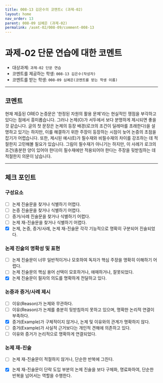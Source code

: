 ```yaml
---
title: 008-13 김은수의 코멘트c (과제-02) 
layout: home
nav_order: 13
parent: 008-09 심예은 (과제-02)
permalink: /asmt-02/008-09/comment-008-13
---
```


# 과제-02 단문 연습에 대한 코멘트

- 대상과제: `과제-02 단문 연습`
- 코멘트를 제공하는 학생: `008-13 김은수(작성자)` 
- 코멘트를 받는 학생: `008-09 심예은(코멘트를 받는 학생 이름)` 

---

## 코멘트

현재 제출된 OREO 논증문은 '한정된 자원의 활용 문제'라는 현실적인 쟁점을 부각하고 있다는 점에서 흥미롭습니다. 그러나 논제(O)가 서두에서 보다 분명하게 제시되면 좋을 것 같습니다. 글의 첫 문장은 논제의 등장 배경(로크의 조건이 딜레마를 초래한다)을 설명하고 있기는 하지만, 이를 해결하기 위한 주장이 등장하는 시점이 늦어 논증의 초점을 잡기가 어렵습니다. 또한, 제시된 예시(E)가 필수재와 비필수재의 차이를 강조하는 데 적절한지 고민해볼 필요가 있습니다. 그림이 필수재가 아니기는 하지만, 이 사례가 로크의 조건(충분한 양이 있어야 한다)이 필수재에만 적용되어야 한다는 주장을 뒷받침하는 데 적절한지 의문이 남습니다. 

---

## 체크 포인트

### **구성요소**
- [ ] 논제 진술문을 찾거나 식별하기 어렵다.
- [ ] 논증 진술문을 찾거나 식별하기 어렵다.
- [ ] 증거/사례 진술문을 찾거나 식별하기 어렵다.
- [ ] 논제 재-진술문을 찾거나 식별하기 어렵다.
- [x] 논제, 논증, 증거/사례, 논제 재-진술문 각각 기능적으로 명확히 구분되어 진술되었다.

### **논제 진술의 명확성 및 표현**  
- [ ] 논제 진술문이 너무 일반적이거나 모호하여 독자가 핵심 주장을 명확히 이해하기 어렵다.  
- [ ] 논제 진술문의 핵심 용어 선택이 모호하거나, 애매하거나, 잘못되었다.  
- [x] 논제 진술문이 필자의 의도를 명확하게 전달하고 있다.  

### **논증과 증거/사례 제시**  
- [ ] 이유(Reason)가 논제와 무관하다.
- [ ] 이유(Reason)가 논제를 충분히 뒷받침하지 못하고 있으며, 명확한 논리적 연결이 부족하다.  
- [x] 증거(Example)가 구체적이지 않거나, 논제 및 이유와의 관계가 명확하지 않다. 
- [ ] 증거(Example)가 사실적 근거보다는 개인적 견해에 의존하고 있다.  
- [ ] 이유와 증거가 논리적으로 명확하게 연결되었다.  

### **논제 재-진술**  
- [ ] 논제 재-진술문이 적절하지 않거나, 단순한 반복에 그친다.   
- [x] 논제 재-진술문이 단락 도입 부분의 논제 진술을 보다 구체화, 명료화하여, 단순한 반복을 넘어서는 역할을 수행한다.  

